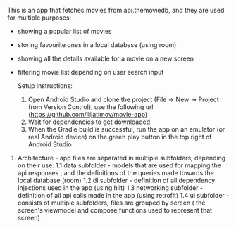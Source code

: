 This is an app that fetches movies from api.themoviedb, and they are used for multiple purposes:

- showing a popular list of movies
- storing favourite ones in a local database (using room)
- showing all the details available for a movie on a new screen
- filtering movie list depending on user search input

  Setup instructions:

  1. Open Android Studio and clone the project (File -> New -> Project from Version Control), use the following url (https://github.com/ilijatimov/movie-app) 
  2. Wait for dependencies to get downloaded
  3. When the Gradle build is successful, run the app on an emulator (or real Android device) on the green play button in the top right of Android Studio

1. Architecture - app files are separated in multiple subfolders, depending on their use:
   1.1 data subfolder - models that are used for mapping the api responses , and the definitions of the queries made towards the local database (room)
   1.2 di subfolder - definition of all dependency injections used in the app (using hilt)
   1.3 networking subfolder - definition of all api calls made in the app (using retrofit)
   1.4 ui subfolder - consists of multiple subfolders, files are grouped by screen ( the screen's viewmodel and compose functions used to represent that screen)




